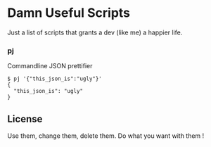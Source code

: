 # Damn Useful Scripts

Just a list of scripts that grants a dev (like me) a happier life.

### pj

Commandline JSON prettifier

```
$ pj '{"this_json_is":"ugly"}'
{
  "this_json_is": "ugly"
}
```

## License

Use them, change them, delete them. Do what you want with them !
